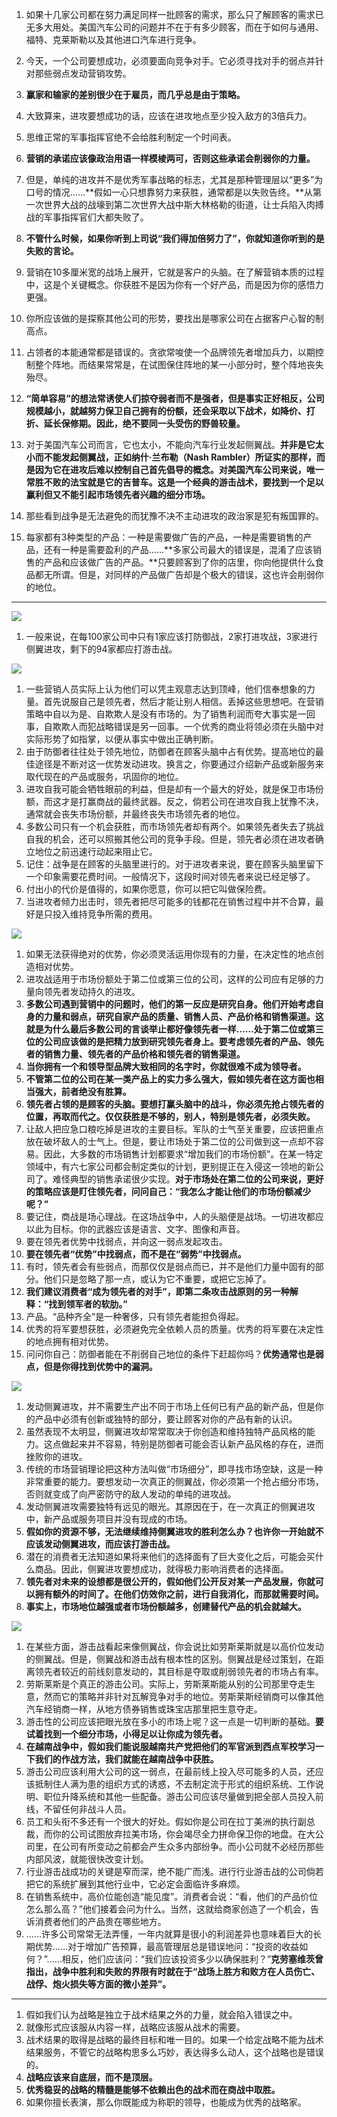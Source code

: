 1. 如果十几家公司都在努力满足同样一批顾客的需求，那么只了解顾客的需求已无多大用处。美国汽车公司的问题并不在于有多少顾客，而在于如何与通用、福特、克莱斯勒以及其他进口汽车进行竞争。
1. 今天，一个公司要想成功，必须要面向竞争对手。它必须寻找对手的弱点并针对那些弱点发动营销攻势。
1. **赢家和输家的差别很少在于雇员，而几乎总是由于策略。**
1. 大致算来，进攻要想成功的话，应该在进攻地点至少投入敌方的3倍兵力。

1. 思维正常的军事指挥官绝不会给胜利制定一个时间表。
1. **营销的承诺应该像政治用语一样模棱两可，否则这些承诺会削弱你的力量。**
1. 但是，单纯的进攻并不是优秀军事战略的标志，尤其是那种管理层以“更多”为口号的情况……**假如一心只想靠努力来获胜，通常都是以失败告终。**从第一次世界大战的战壕到第二次世界大战中斯大林格勒的街道，让士兵陷入肉搏战的军事指挥官们大都失败了。
1. **不管什么时候，如果你听到上司说“我们得加倍努力了”，你就知道你听到的是失败的言论。**
1. 营销在10多厘米宽的战场上展开，它就是客户的头脑。在了解营销本质的过程中，这是个关键概念。你获胜不是因为你有一个好产品，而是因为你的感悟力更强。
1. 你所应该做的是探察其他公司的形势，要找出是哪家公司在占据客户心智的制高点。
1. 占领者的本能通常都是错误的。贪欲常唆使一个品牌领先者增加兵力，以期控制整个阵地。而结果常常是，在试图保住阵地的某一小部分时，整个阵地丧失殆尽。
1. **“简单容易”的想法常诱使人们掠夺弱者而不是强者，但是事实正好相反，公司规模越小，就越努力保卫自己拥有的份额，还会采取以下战术，如降价、打折、延长保修期。因此，绝不要同一头受伤的野兽较量。**
1. 对于美国汽车公司而言，它也太小，不能向汽车行业发起侧翼战。**并非是它太小而不能发起侧翼战，正如纳什·兰布勒（Nash Rambler）所证实的那样，而是因为它在进攻后难以控制自己首先倡导的概念。对美国汽车公司来说，唯一常胜不败的法宝就是它的吉普车。这是一个经典的游击战术，要找到一个足以赢利但又不能引起市场领先者兴趣的细分市场。**
1. 那些看到战争是无法避免的而犹豫不决不主动进攻的政治家是犯有叛国罪的。
1. 每家都有3种类型的产品：一种是需要做广告的产品，一种是需要销售的产品，还有一种是需要盈利的产品……**多家公司最大的错误是，混淆了应该销售的产品和应该做广告的产品。**只要顾客到了你的店里，你向他提供什么食品都无所谓。但是，对同样的产品做广告却是个极大的错误，这也许会削弱你的地位。

---

![](img/4种战略形式.jpeg)

1. 一般来说，在每100家公司中只有1家应该打防御战，2家打进攻战，3家进行侧翼进攻，剩下的94家都应打游击战。

![](img/防御战.jpeg)

1. 一些营销人员实际上认为他们可以凭主观意志达到顶峰，他们信奉想象的力量。首先说服自己是领先者，然后才能让别人相信。丢掉这些思想吧。在营销策略中自以为是、自欺欺人是没有市场的。为了销售利润而夸大事实是一回事，自欺欺人而犯战略错误是另一回事。一个优秀的商业将领必须在头脑中对实际形势了如指掌，以便从事实中做出正确判断。
1. 由于防御者往往处于领先地位，防御者在顾客头脑中占有优势。提高地位的最佳途径是不断对这一优势发动进攻。换言之，你要通过介绍新产品或新服务来取代现在的产品或服务，巩固你的地位。
1. 进攻自我可能会牺牲眼前的利益，但是却有一个最大的好处，就是保卫市场份额，而这才是打赢商战的最终武器。反之，倘若公司在进攻自我上犹豫不决，通常就会丧失市场份额，并最终丧失市场领先者的地位。
1. 多数公司只有一个机会获胜，而市场领先者却有两个。如果领先者失去了挑战自我的机会，还可以照搬其他公司的竞争手段。但是，领先者必须在进攻者确立地位之前迅速行动起来阻止它。
1. 记住：战争是在顾客的头脑里进行的。对于进攻者来说，要在顾客头脑里留下一个印象需要花费时间。一般情况下，这段时间对领先者来说已经足够了。
1. 付出小的代价是值得的，如果你愿意，你可以把它叫做保险费。
1. 当进攻者倾力出击时，领先者把尽可能多的钱都花在销售过程中并不合算，最好是只投入维持竞争所需的费用。

![](img/进攻战.jpeg)

1. 如果无法获得绝对的优势，你必须灵活运用你现有的力量，在决定性的地点创造相对优势。
1. 进攻战适用于市场份额处于第二位或第三位的公司，这样的公司应有足够的力量向领先者发动持久的进攻。
1. **多数公司遇到营销中的问题时，他们的第一反应是研究自身。他们开始考虑自身的力量和弱点，研究自家产品的质量、销售人员、产品价格和销售渠道。这就是为什么最后多数公司的言谈举止都好像领先者一样……处于第二位或第三位的公司应该做的是把精力放到研究领先者身上。要考虑领先者的产品、领先者的销售力量、领先者的产品价格和领先者的销售渠道。**
1. **当你拥有一个和领导型品牌大致相同的名字时，你就很难不成为领导者。**
1. **不管第二位的公司在某一类产品上的实力多么强大，假如领先者在这方面也相当强大，前者绝没有胜算。**
1. **领先者占领的是顾客的头脑。要想打赢头脑中的战斗，你必须先抢占领先者的位置，再取而代之。仅仅获胜是不够的，别人，特别是领先者，必须失败。**
1. 让敌人把应急口粮吃掉是进攻的主要目标。军队的士气至关重要，应该把重点放在破坏敌人的士气上。但是，要让市场处于第二位的公司做到这一点却不容易。因此，大多数的市场销售计划都要求“增加我们的市场份额”。在某一特定领域中，有六七家公司都会制定类似的计划，更别提正在入侵这一领地的新公司了。难怪典型的销售承诺很少实现。**对于市场处在第二位的公司来说，更好的策略应该是盯住领先者，问问自己：“我怎么才能让他们的市场份额减少呢？”**
1. 要记住，商战是场心理战。在这场战争中，人的头脑便是战场。一切进攻都应以此为目标。你的武器应该是语言、文字、图像和声音。
1. 要在领先者优势中找弱点，并向这一弱点发起攻击。
1. **要在领先者“优势”中找弱点，而不是在“弱势”中找弱点。**
1. 有时，领先者会有些弱点，而那仅仅是弱点而已，并不是他们力量中固有的部分。他们只是忽略了那一点，或认为它不重要，或把它忘掉了。
1. **我们建议消费者“成为领先者的对手”，即第二条攻击战原则的另一种解释：“找到领军者的软肋。”**
1. 产品。“品种齐全”是一种奢侈，只有领先者能担负得起。
1. 优秀的将军要想获胜，必须避免完全依赖人员的质量。优秀的将军要在决定性的地点拥有相对优势。
1. 问问你自己：防御者能在不削弱自己地位的条件下赶超你吗？**优势通常也是弱点，但是你得找到优势中的漏洞。**

![](img/侧翼站.jpeg)

1. 发动侧翼进攻，并不需要生产出不同于市场上任何已有产品的新产品，但是你的产品中必须有创新或独特的部分，要让顾客对你的产品有新的认识。
1. 虽然表现不太明显，侧翼进攻却常常取决于你创造和维持独特产品风格的能力。这点做起来并不容易，特别是防御者可能会否认新产品风格的存在，进而挫败你的进攻。
1. 传统的市场营销理论把这种方法叫做“市场细分”，即寻找市场空缺，这是一种非常重要的能力。要想发动一次真正的侧翼战，你必须第一个抢占细分市场，否则就变成了向严密防守的敌人发动的单纯的进攻战。
1. 发动侧翼进攻需要独特有远见的眼光。其原因在于，在一次真正的侧翼进攻中，新产品或服务项目并没有现成的市场。
1. **假如你的资源不够，无法继续维持侧翼进攻的胜利怎么办？也许你一开始就不应该发动侧翼进攻，而应该打游击战。**
1. 潜在的消费者无法知道如果将来他们的选择面有了巨大变化之后，可能会买什么商品。因此，侧翼进攻要想成功，就得极力影响消费者的选择面。
1. **领先者对未来的设想都是很公开的，假如他们公开反对某一产品发展，你就可以拥有额外的时间了。在他们仿效你之前，进行自我消化，而那就需要时间。**
1. **事实上，市场地位越强或者市场份额越多，创建替代产品的机会就越大。**

![](img/游击战.jpeg)

1. 在某些方面，游击战看起来像侧翼战，你会说比如劳斯莱斯就是以高价位发动的侧翼战。但是，侧翼战和游击战有根本性的区别。侧翼战是经过策划，在距离领先者较近的前线刻意发动的，其目标是夺取或削弱领先者的市场占有率。
1. 劳斯莱斯是个真正的游击公司。实际上，劳斯莱斯能从别的公司那里夺走生意，然而它的策略并非针对瓦解竞争对手的地位。劳斯莱斯经销商可以像其他汽车经销商一样，从地方债券销售或珠宝店那里把生意夺走。
1. 游击性的公司应该把眼光放在多小的市场上呢？这一点是一切判断的基础。**要试着找到一个细分市场，小得足以让你成为领先者。**
1. **在越南战争中，假如我们能说服越南共产党把他们的军官派到西点军校学习一下我们的作战方法，我们就能在越南战争中获胜。**
1. 游击公司应该利用大公司的这一弱点，在最前线上投入尽可能多的人员，还应该抵制住人满为患的组织方式的诱惑，不去制定流于形式的组织系统、工作说明、职位升降系统和其他一些配备。游击公司应该尽量做到把全部人员投入前线，不留任何非战斗人员。
1. 员工和头衔不多还有一个很大的好处。假如你是公司在拉丁美洲的执行副总裁，而你的公司试图放弃拉美市场，你会竭尽全力拼命保卫你的地盘。在大公司里，在公司有所变动之前都会产生众多内部纷争。而小公司就不必经历那些内部风波，就能很快改变计划。
1. 行业游击战成功的关键是窄而深，绝不能广而浅。进行行业游击战的公司倘若把它的系统扩展到其他行业中，它必定会面临许多麻烦。
1. 在销售系统中，高价位能创造“能见度”。消费者会说：“看，他们的产品价位怎么那么高？”他们接着会问为什么。当然，这就给商家创造了一个机会，告诉消费者他们的产品贵在哪些地方。
1. ……许多公司常常无法弄懂，一年内就算是很小的利润差异也意味着巨大的长期优势……对于增加广告预算，最高管理层总是错误地问：“投资的收益如何？”……相反，他们应该问：“我们应该投资多少以确保胜利？”**克劳塞维茨曾指出，战争中胜利和失败的界限有时就在于“战场上胜方和败方在人员伤亡、战俘、炮火损失等方面的微小差异”。**

---

1. 假如我们认为战略是独立于战术结果之外的力量，就会陷入错误之中。
1. 就像形式应该服从内容一样，战略应该服从战术的需要。
1. 战术结果的取得是战略的最终目标和唯一目的。如果一个给定战略不能为战术结果服务，不管它的战略构思多么巧妙，表达得多么动人，这个战略也是错误的。
1. **战略应该来自底层，而不是顶层。**
1. **优秀稳妥的战略的精髓是能够不依赖出色的战术而在商战中取胜。**
1. 如果你擅长表演，那么你既能成为称职的领导，也能成为优秀的战略家。